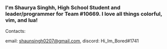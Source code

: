 ### I'm Shaurya Singhh, High School Student and leader/programmer for Team #10669. I love all things colorful, vim, and lua!

Contacts: 

email: shaunsingh0207@gmail.com, discord: Hi_Im_Bored#1741
